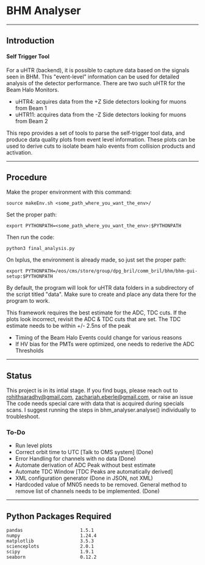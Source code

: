 # BHM Analyser
---
## Introduction
#### Self Trigger Tool
For a uHTR (backend), it is possible to capture data based on the signals seen in BHM. This "event-level" information can be used for detailed analysis of the detector performance. There are two such uHTR for the Beam Halo Monitors.

- uHTR4: acquires data from the +Z Side detectors looking for muons from Beam 1
- uHTR11: acquires data from the -Z Side detectors looking for muons from Beam 2

This repo provides a set of tools to parse the self-trigger tool data, and produce data quality plots from event level information. These plots can be used to derive cuts to isolate beam halo events from collision products and activation.

---

## Procedure
Make the proper environment with this command:

```
source makeEnv.sh <some_path_where_you_want_the_env>/
```

Set the proper path:

```
export PYTHONPATH=<some_path_where_you_want_the_env>:$PYTHONPATH
```

Then run the code:

```
python3 final_analysis.py 
```

On lxplus, the environment is already made, so just set the proper path:

```
export PYTHONPATH=/eos/cms/store/group/dpg_bril/comm_bril/bhm/bhm-gui-setup:$PYTHONPATH
```

By default, the program will look for uHTR data folders in a subdirectory of the script titled "data". Make sure to create and place any data there for the program to work.

This framework requires the best estimate for the ADC, TDC cuts.  If the plots look incorrect, revisit the ADC & TDC cuts that are set. The TDC estimate needs to be within +/- 2.5ns of the peak
- Timing of the Beam Halo Events could change for various reasons
- If HV bias for the PMTs were optimized, one needs to rederive the ADC Thresholds

---
## Status
This project is in its intial stage. If you find bugs, please reach out to rohithsaradhy@gmail.com, zachariah.eberle@gmail.com, or raise an issue
The code needs special care with data that is acquired during specials scans. I suggest running the steps in bhm_analyser.analyse() individually to troubleshoot.

### To-Do
- Run level plots
- Correct orbit time to UTC [Talk to OMS system] (Done)
- Error Handling for channels with no data (Done)
- Automate derivation of ADC Peak without best estimate
- Automate TDC Window [TDC Peaks are automatically derived]
- XML configuration generator (Done in JSON, not XML)
- Hardcoded value of MN05 needs to be removed. General method to remove list of channels needs to be implemented. (Done)
---


## Python Packages Required
```
pandas                     1.5.1
numpy                      1.24.4
matplotlib                 3.5.3
scienceplots               2.0.1
scipy                      1.9.1
seaborn                    0.12.2
```

